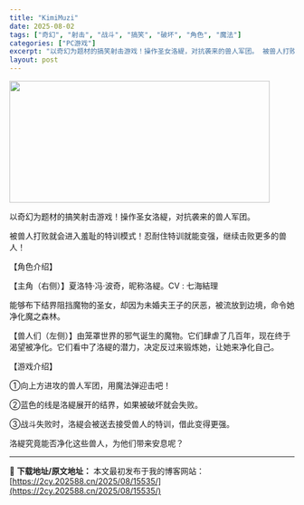 ```yaml
---
title: "KimiMuzi"
date: 2025-08-02
tags: ["奇幻", "射击", "战斗", "搞笑", "破坏", "角色", "魔法"]
categories: ["PC游戏"]
excerpt: "以奇幻为题材的搞笑射击游戏！操作圣女洛緹，对抗袭来的兽人军团。 被兽人打败就会进入羞耻的特训模式！忍耐住特训就能变强，继续击败更多的兽人！ 【角色介绍】 【主角（右侧）】夏洛特·冯·波奇，昵称洛緹。CV : 七海結理 能够布下结界阻挡魔物的圣女，却因为未婚夫王子的厌恶，被流放到边境，命令她净化魔之森&hellip;"
layout: post
---
```


<img class="aligncenter size-full wp-image-15517" src="https://2cy.202588.cn/wp-content/uploads/2025/08/2025080212353556.webp" alt="" width="460" height="215" />

以奇幻为题材的搞笑射击游戏！操作圣女洛緹，对抗袭来的兽人军团。

被兽人打败就会进入羞耻的特训模式！忍耐住特训就能变强，继续击败更多的兽人！

【角色介绍】

【主角（右侧）】夏洛特·冯·波奇，昵称洛緹。CV : 七海結理

能够布下结界阻挡魔物的圣女，却因为未婚夫王子的厌恶，被流放到边境，命令她净化魔之森林。

【兽人们（左侧）】由笼罩世界的邪气诞生的魔物。它们肆虐了几百年，现在终于渴望被净化。它们看中了洛緹的潜力，决定反过来锻炼她，让她来净化自己。

【游戏介绍】

①向上方进攻的兽人军团，用魔法弹迎击吧！

②蓝色的线是洛緹展开的结界，如果被破坏就会失败。

③战斗失败时，洛緹会被送去接受兽人的特训，借此变得更强。

洛緹究竟能否净化这些兽人，为他们带来安息呢？

---
📖 **下载地址/原文地址：** 本文最初发布于我的博客网站：[https://2cy.202588.cn/2025/08/15535/](https://2cy.202588.cn/2025/08/15535/)
